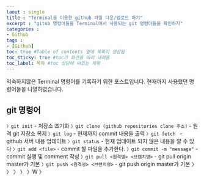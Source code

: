 ```yaml
---
laout : single
title : "Terminal을 이용한 github 파일 다운/업로드 하기"
excerpt : "gitub 명령어들을 Terminal에서 사용되는 git 명령어들을 확인하자"
categories :
- Github
tags :
- [Github]
toc: true #Table of contents 옆에 목록이 생성됨
toc_sticky: true #toc가 화면을 따라 내려옴
toc_label: 목차 #toc 상단에 써있는 제목
---
```


익숙하지않은 Terminal 명령어를 기록하기 위한 포스트입니다.
현재까지 사용했던 명령어들을 나열하였습니다.

## git 명령어

`〉git init` - 저장소 초기화
`〉git clone (github repositories clone 주소)` - 원격 git 저장소 복제
`〉git log` - 현재까지 commit 내용들 출력
`〉git fetch ` - github 서버 내용 업데이트
`〉git status` - 현재 업데이트 되지 않은 내용을 알 수 있다
`〉git add <file>` - commit 할 파일을 추가한다.
`〉git commit -m "message"` - commit 실행 및 comment 작성
`〉git pull <원격명> <브랜치명>` - git pull origin master가 기본
`〉git push <원격명> <브랜치명>` - git push origin master가 기본
〉
〉
〉
〉
〉W
〉
